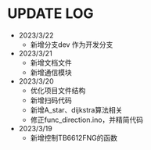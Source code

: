 # UPDATE LOG

- 2023/3/22
  - 新增分支dev 作为开发分支
- 2023/3/21
  - 新增文档文件
  - 新增通信模块
- 2023/3/20 
  - 优化项目文件结构
  - 新增扫码代码
  - 新增A_star、dijkstra算法相关
  - 修正func_direction.ino，并精简代码
- 2023/3/19 
  - 新增控制TB6612FNG的函数
